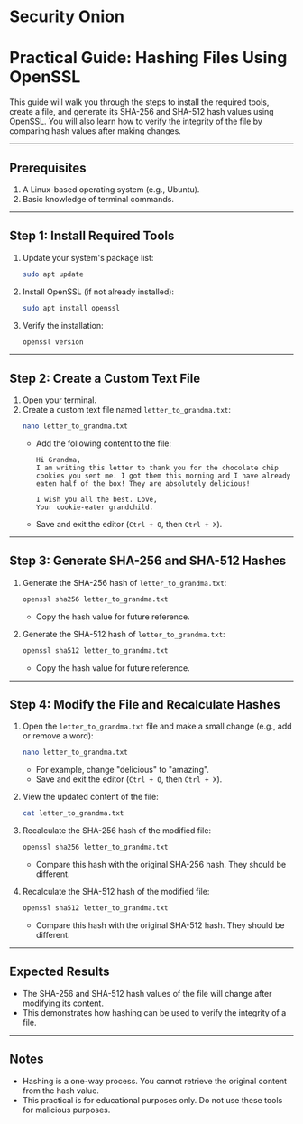 # Security Onion

# Practical Guide: Hashing Files Using OpenSSL

This guide will walk you through the steps to install the required tools, create a file, and generate its SHA-256 and SHA-512 hash values using OpenSSL. You will also learn how to verify the integrity of the file by comparing hash values after making changes.

---

## Prerequisites
1. A Linux-based operating system (e.g., Ubuntu).
2. Basic knowledge of terminal commands.

---

## Step 1: Install Required Tools
1. Update your system's package list:
   ```bash
   sudo apt update
   ```
2. Install OpenSSL (if not already installed):
   ```bash
   sudo apt install openssl
   ```
3. Verify the installation:
   ```bash
   openssl version
   ```

---

## Step 2: Create a Custom Text File
1. Open your terminal.
2. Create a custom text file named `letter_to_grandma.txt`:
   ```bash
   nano letter_to_grandma.txt
   ```
   - Add the following content to the file:
     ```
     Hi Grandma,
     I am writing this letter to thank you for the chocolate chip cookies you sent me. I got them this morning and I have already eaten half of the box! They are absolutely delicious!

     I wish you all the best. Love,
     Your cookie-eater grandchild.
     ```
   - Save and exit the editor (`Ctrl + O`, then `Ctrl + X`).

---

## Step 3: Generate SHA-256 and SHA-512 Hashes
1. Generate the SHA-256 hash of `letter_to_grandma.txt`:
   ```bash
   openssl sha256 letter_to_grandma.txt
   ```
   - Copy the hash value for future reference.

2. Generate the SHA-512 hash of `letter_to_grandma.txt`:
   ```bash
   openssl sha512 letter_to_grandma.txt
   ```
   - Copy the hash value for future reference.

---

## Step 4: Modify the File and Recalculate Hashes
1. Open the `letter_to_grandma.txt` file and make a small change (e.g., add or remove a word):
   ```bash
   nano letter_to_grandma.txt
   ```
   - For example, change "delicious" to "amazing".
   - Save and exit the editor (`Ctrl + O`, then `Ctrl + X`).

2. View the updated content of the file:
   ```bash
   cat letter_to_grandma.txt
   ```

3. Recalculate the SHA-256 hash of the modified file:
   ```bash
   openssl sha256 letter_to_grandma.txt
   ```
   - Compare this hash with the original SHA-256 hash. They should be different.

4. Recalculate the SHA-512 hash of the modified file:
   ```bash
   openssl sha512 letter_to_grandma.txt
   ```
   - Compare this hash with the original SHA-512 hash. They should be different.

---

## Expected Results
- The SHA-256 and SHA-512 hash values of the file will change after modifying its content.
- This demonstrates how hashing can be used to verify the integrity of a file.

---

## Notes
- Hashing is a one-way process. You cannot retrieve the original content from the hash value.
- This practical is for educational purposes only. Do not use these tools for malicious purposes.

